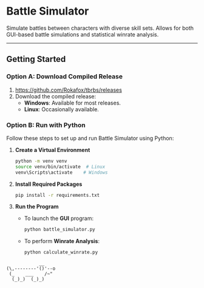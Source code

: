 # Battle Simulator

Simulate battles between characters with diverse skill sets. Allows for both GUI-based battle simulations and statistical winrate analysis.

---

## Getting Started

### Option A: Download Compiled Release
1. https://github.com/Rokafox/tbrbs/releases
2. Download the compiled release:
   - **Windows**: Available for most releases.
   - **Linux**: Occasionally available.


### Option B: Run with Python
Follow these steps to set up and run Battle Simulator using Python:

1. **Create a Virtual Environment**
   ```bash
   python -m venv venv
   source venv/bin/activate  # Linux
   venv\Scripts\activate    # Windows
   ```

2. **Install Required Packages**
   ```bash
   pip install -r requirements.txt
   ```

3. **Run the Program**
   - To launch the **GUI** program:
     ```bash
     python battle_simulator.py
     ```
   - To perform **Winrate Analysis**:
     ```bash
     python calculate_winrate.py
     ```



```
            __
(\,--------'()'--o
 (_    ___    /~"
  (_)_)  (_)_)

```
